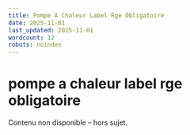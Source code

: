 ```yaml
---
title: Pompe A Chaleur Label Rge Obligatoire
date: 2025-11-01
last_updated: 2025-11-01
wordcount: 12
robots: noindex
---
```


# pompe a chaleur label rge obligatoire

Contenu non disponible – hors sujet.